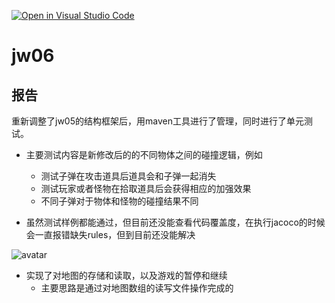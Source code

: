 [![Open in Visual Studio Code](https://classroom.github.com/assets/open-in-vscode-f059dc9a6f8d3a56e377f745f24479a46679e63a5d9fe6f495e02850cd0d8118.svg)](https://classroom.github.com/online_ide?assignment_repo_id=6616306&assignment_repo_type=AssignmentRepo)
# jw06

## 报告

重新调整了jw05的结构框架后，用maven工具进行了管理，同时进行了单元测试。

- 主要测试内容是新修改后的的不同物体之间的碰撞逻辑，例如
  - 测试子弹在攻击道具后道具会和子弹一起消失
  - 测试玩家或者怪物在拾取道具后会获得相应的加强效果
  - 不同子弹对于物体和怪物的碰撞结果不同

- 虽然测试样例都能通过，但目前还没能查看代码覆盖度，在执行jacoco的时候会一直报错缺失rules，但到目前还没能解决
 
![avatar](../Junit.png)



- 实现了对地图的存储和读取，以及游戏的暂停和继续
  - 主要思路是通过对地图数组的读写文件操作完成的
